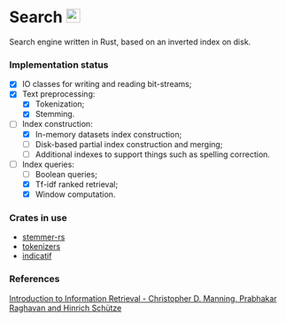 # Search <img alt="Rust's Crab" width="25px" src="https://rustacean.net/assets/rustacean-flat-noshadow.png"/>

Search engine written in Rust, based on an inverted index on disk.

### Implementation status 
- [x] IO classes for writing and reading bit-streams;
- [x] Text preprocessing: 
  - [x] Tokenization;
  - [x] Stemming.
- [ ] Index construction:
  - [x] In-memory datasets index construction;
  - [ ] Disk-based partial index construction and merging;
  - [ ] Additional indexes to support things such as spelling correction.
- [ ] Index queries:
  - [ ] Boolean queries;
  - [x] Tf-idf ranked retrieval;
  - [x] Window computation.

### Crates in use
- [stemmer-rs](https://github.com/lise-henry/stemmer-rs)
- [tokenizers](https://github.com/huggingface/tokenizers)
- [indicatif](https://github.com/console-rs/indicatif)


### References
[Introduction to Information Retrieval - Christopher D. Manning, Prabhakar Raghavan and Hinrich Schütze](https://nlp.stanford.edu/IR-book/information-retrieval-book.html)